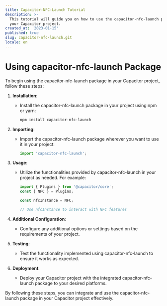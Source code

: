 ```yaml
---
title: Capacitor-NFC-Launch Tutorial
description: >-
  This tutorial will guide you on how to use the capacitor-nfc-launch package in
  your Capacitor project.
created_at: '2023-01-15'
published: true
slug: capacitor-nfc-launch.git
locale: en
---
```


# Using capacitor-nfc-launch Package

To begin using the capacitor-nfc-launch package in your Capacitor project, follow these steps:

1. **Installation**:
   - Install the capacitor-nfc-launch package in your project using npm or yarn:
     ```bash
     npm install capacitor-nfc-launch
     ```

2. **Importing**:
   - Import the capacitor-nfc-launch package wherever you want to use it in your project:
     ```javascript
     import 'capacitor-nfc-launch';
     ```

3. **Usage**:
   - Utilize the functionalities provided by capacitor-nfc-launch in your project as needed. For example:
     ```javascript
     import { Plugins } from '@capacitor/core';
     const { NFC } = Plugins;

     const nfcInstance = NFC;

     // Use nfcInstance to interact with NFC features
     ```

4. **Additional Configuration**:
   - Configure any additional options or settings based on the requirements of your project.

5. **Testing**:
   - Test the functionality implemented using capacitor-nfc-launch to ensure it works as expected.

6. **Deployment**:
   - Deploy your Capacitor project with the integrated capacitor-nfc-launch package to your desired platforms.

By following these steps, you can integrate and use the capacitor-nfc-launch package in your Capacitor project effectively.
```
```
